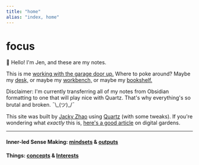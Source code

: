 ```yaml
---
title: "home"
alias: "index, home"
---
```


# focus


👋  Hello! I'm Jen, and these are my notes. 

This is me [working with the garage door up.](¶-learn-in-public.md) Where to poke around? Maybe my [desk,](_now.md) or maybe my [workbench,](_workbench.md) or maybe my [bookshelf.](§-library.md)

Disclaimer: I'm currently transferring all of my notes from Obsidian formatting to one that will play nice with Quartz. That's why everything's so brutal and broken.  ¯\\\_(ツ)_/¯


This site was built by [Jacky Zhao](https://jzhao.xyz/) using [Quartz](https://github.com/jackyzha0/quartz) (with some tweaks). If you're wondering what *exactly* this is, [here's a good article](https://www.technologyreview.com/2020/09/03/1007716/digital-gardens-let-you-cultivate-your-own-little-bit-of-the-internet/) on digital gardens.

---

#### Inner-led Sense Making: [mindsets](§-mindset.md) & [outputs](§-outputs.md)

#### Things: [concepts](§-concepts.md) & [Interests](§-interests.md)